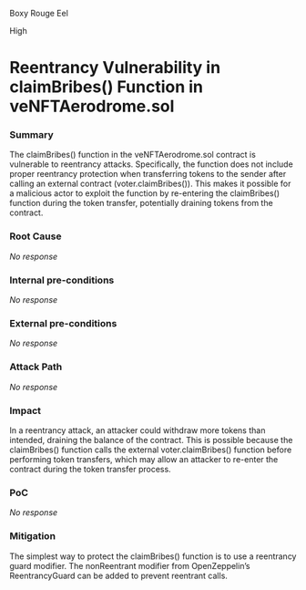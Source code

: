 Boxy Rouge Eel

High

# Reentrancy Vulnerability in claimBribes() Function in veNFTAerodrome.sol

### Summary

The claimBribes() function in the veNFTAerodrome.sol contract is vulnerable to reentrancy attacks. Specifically, the function does not include proper reentrancy protection when transferring tokens to the sender after calling an external contract (voter.claimBribes()). This makes it possible for a malicious actor to exploit the function by re-entering the claimBribes() function during the token transfer, potentially draining tokens from the contract.

### Root Cause

_No response_

### Internal pre-conditions

_No response_

### External pre-conditions

_No response_

### Attack Path

_No response_

### Impact

In a reentrancy attack, an attacker could withdraw more tokens than intended, draining the balance of the contract. This is possible because the claimBribes() function calls the external voter.claimBribes() function before performing token transfers, which may allow an attacker to re-enter the contract during the token transfer process.

### PoC

_No response_

### Mitigation

The simplest way to protect the claimBribes() function is to use a reentrancy guard modifier. The nonReentrant modifier from OpenZeppelin’s ReentrancyGuard can be added to prevent reentrant calls.
